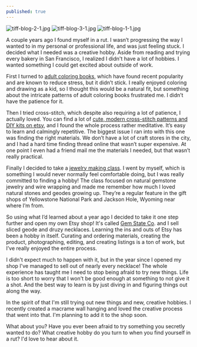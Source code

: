 ```yaml
---
published: true
---
```

![tiff-blog-2-1.jpg]({{site.baseurl}}/img/tiff-blog-2-1.jpg)
![tiff-blog-3-1.jpg]({{site.baseurl}}/img/tiff-blog-3-1.jpg)
![tiff-blog-1-1.jpg]({{site.baseurl}}/img/tiff-blog-1-1.jpg)

A couple years ago I found myself in a rut. I wasn’t progressing the way I wanted to in my personal or professional life, and was just feeling stuck. I decided what I needed was a creative hobby. Aside from reading and trying every bakery in San Francisco, I realized I didn't have a lot of hobbies. I wanted something I could get excited about outside of work. 

First I turned to [adult coloring books](https://www.amazon.com/gp/product/1945710799/ref=as_li_qf_asin_il_tl?ie=UTF8&tag=redletterda04-20&creative=9325&linkCode=as2&creativeASIN=1945710799&linkId=3ac6311301303911d1a6c0eeb586f928), which have found recent popularity and are known to reduce stress, but it didn’t stick. I really enjoyed coloring and drawing as a kid, so I thought this would be a natural fit, but something about the intricate patterns of adult coloring books frustrated me. I didn’t have the patience for it. 

Then I tried cross-stitch, which despite also requiring a lot of patience, I actually loved. You can find a lot of [cute, modern cross-stitch patterns and DIY kits on etsy](https://www.etsy.com/listing/73305318/mermaid-cross-stitch-kit-diy-kit?ga_search_query=mermaid&ref=shop_items_search_2), and I found the whole process rather meditative. It’s easy to learn and calmingly repetitive. The biggest issue I ran into with this one was finding the right materials. We don’t have a lot of craft stores in the city, and I had a hard time finding thread online that wasn’t super expensive. At one point I even had a friend mail me the materials I needed, but that wasn’t really practical. 

Finally I decided to take a [jewelry making class](http://www.workshopsf.org/). I went by myself, which is something I would never normally feel comfortable doing, but I was really committed to finding a hobby! The class focused on natural gemstone jewelry and wire wrapping and made me remember how much I loved natural stones and geodes growing up. They’re a regular feature in the gift shops of Yellowstone National Park and Jackson Hole, Wyoming near where I’m from. 

So using what I’d learned about a year ago I decided to take it one step further and open my own Etsy shop! It's called [Gem State Co](https://www.etsy.com/shop/GemStateCo/). and I sell sliced geode and druzy necklaces. Learning the ins and outs of Etsy has been a hobby in itself. Curating and ordering materials, creating the product, photographing, editing, and creating listings is a ton of work, but I’ve really enjoyed the entire process. 

I didn't expect much to happen with it, but in the year since I opened my shop I've managed to sell out of nearly every necklace! The whole experience has taught me I need to stop being afraid to try new things. Life is too short to worry that I won't be good enough at something to not give it a shot. And the best way to learn is by just diving in and figuring things out along the way. 

In the spirit of that I'm still trying out new things and new, creative hobbies. I recently created a macrame wall hanging and loved the creative process that went into that. I'm planning to add it to the shop soon. 

What about you? Have you ever been afraid to try something you secretly wanted to do? What creative hobby do you turn to when you find yourself in a rut?  I'd love to hear about it.
